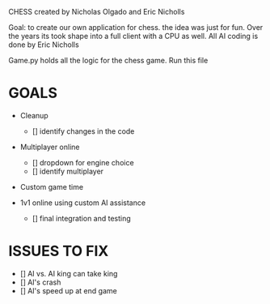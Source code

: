 CHESS
created by Nicholas Olgado and Eric Nicholls

Goal: to create our own application for chess. the idea was just for fun. Over the years its took shape into a full client with a CPU as well. All AI coding is done by Eric Nicholls

Game.py holds all the logic for the chess game. Run this file

# GOALS
- Cleanup
    - [] identify changes in the code

- Multiplayer online
    - [] dropdown for engine choice
    - [] identify multiplayer

- Custom game time
- 1v1 online using custom AI assistance
    - [] final integration and testing

# ISSUES TO FIX
- [] AI vs. AI king can take king
- [] AI's crash
- [] AI's speed up at end game